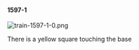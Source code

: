 #### 1597-1
![train-1597-1-0.png](https://github.com/lil-lab/nlvr/raw/master/nlvr/train/images/51/train-1597-1-0.png "train-1597-1-0.png")

There is a yellow square touching the base